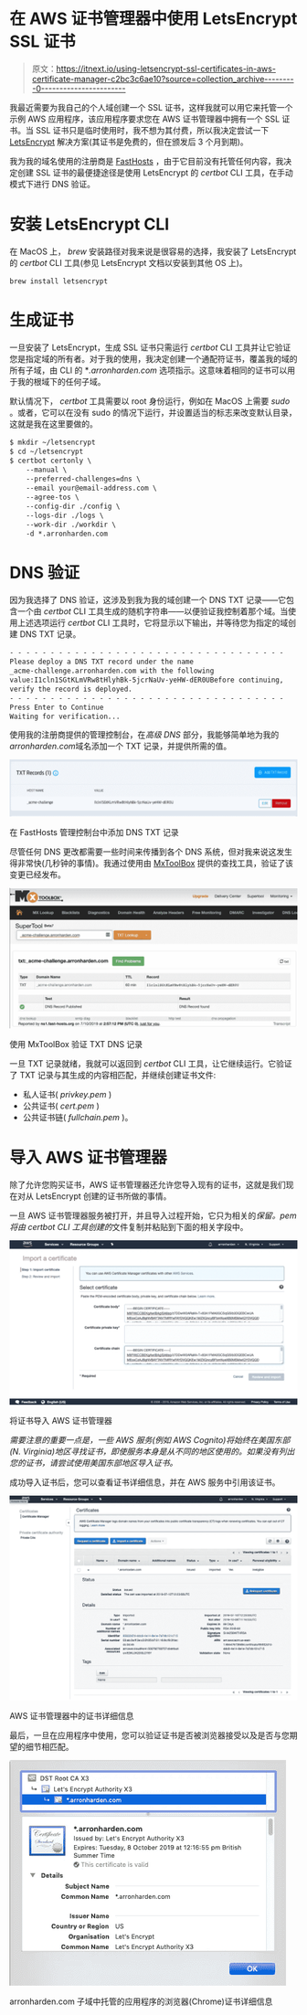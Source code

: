 # 在 AWS 证书管理器中使用 LetsEncrypt SSL 证书

> 原文：<https://itnext.io/using-letsencrypt-ssl-certificates-in-aws-certificate-manager-c2bc3c6ae10?source=collection_archive---------0----------------------->

我最近需要为我自己的个人域创建一个 SSL 证书，这样我就可以用它来托管一个示例 AWS 应用程序，该应用程序要求您在 AWS 证书管理器中拥有一个 SSL 证书。当 SSL 证书只是临时使用时，我不想为其付费，所以我决定尝试一下 [LetsEncrypt](https://letsencrypt.org/) 解决方案(其证书是免费的，但在颁发后 3 个月到期)。

我为我的域名使用的注册商是 [FastHosts](https://www.fasthosts.co.uk/) ，由于它目前没有托管任何内容，我决定创建 SSL 证书的最便捷途径是使用 LetsEncrypt 的 *certbot* CLI 工具，在手动模式下进行 DNS 验证。

# 安装 LetsEncrypt CLI

在 MacOS 上， *brew* 安装路径对我来说是很容易的选择，我安装了 LetsEncrypt 的 *certbot* CLI 工具(参见 LetsEncrypt 文档以安装到其他 OS 上)。

```
brew install letsencrypt
```

# 生成证书

一旦安装了 LetsEncrypt，生成 SSL 证书只需运行 *certbot* CLI 工具并让它验证您是指定域的所有者。对于我的使用，我决定创建一个通配符证书，覆盖我的域的所有子域，由 CLI 的 **.arronharden.com* 选项指示。这意味着相同的证书可以用于我的根域下的任何子域。

默认情况下， *certbot* 工具需要以 root 身份运行，例如在 MacOS 上需要 *sudo* 。或者，它可以在没有 sudo 的情况下运行，并设置适当的标志来改变默认目录，这就是我在这里要做的。

```
$ mkdir ~/letsencrypt
$ cd ~/letsencrypt
$ certbot certonly \
    --manual \
    --preferred-challenges=dns \
    --email your@email-address.com \
    --agree-tos \
    --config-dir ./config \
    --logs-dir ./logs \
    --work-dir ./workdir \
    -d *.arronharden.com
```

# DNS 验证

因为我选择了 DNS 验证，这涉及到我为我的域创建一个 DNS TXT 记录——它包含一个由 *certbot* CLI 工具生成的随机字符串——以便验证我控制着那个域。当使用上述选项运行 *certbot* CLI 工具时，它将显示以下输出，并等待您为指定的域创建 DNS TXT 记录。

```
- - - - - - - - - - - - - - - - - - - - - - - - - - - - - - - - - -
Please deploy a DNS TXT record under the name
_acme-challenge.arronharden.com with the following value:I1cln1SGtKLmVRw8tHlyhBk-5jcrNaUv-yeHW-dER0UBefore continuing, verify the record is deployed.
- - - - - - - - - - - - - - - - - - - - - - - - - - - - - - - - - -
Press Enter to Continue
Waiting for verification...
```

使用我的注册商提供的管理控制台，在*高级 DNS* 部分，我能够简单地为我的*arronharden.com*域名添加一个 TXT 记录，并提供所需的值。

![](img/28725e82533fcb27caba5e3c55fb9dda.png)

在 FastHosts 管理控制台中添加 DNS TXT 记录

尽管任何 DNS 更改都需要一些时间来传播到各个 DNS 系统，但对我来说这发生得非常快(几秒钟的事情)。我通过使用由 [MxToolBox](https://mxtoolbox.com/TXTLookup.aspx) 提供的查找工具，验证了该变更已经发布。

![](img/45390c31c9d3509dd4965ec945329712.png)

使用 MxToolBox 验证 TXT DNS 记录

一旦 TXT 记录就绪，我就可以返回到 *certbot* CLI 工具，让它继续运行。它验证了 TXT 记录与其生成的内容相匹配，并继续创建证书文件:

*   私人证书( *privkey.pem* )
*   公共证书( *cert.pem* )
*   公共证书链( *fullchain.pem* )。

# 导入 AWS 证书管理器

除了允许您购买证书，AWS 证书管理器还允许您导入现有的证书，这就是我们现在对从 LetsEncrypt 创建的证书所做的事情。

一旦 AWS 证书管理器服务被打开，并且导入过程开始，它只为相关的*保留。pem 将由 *certbot* CLI 工具创建的*文件复制并粘贴到下面的相关字段中。

![](img/7ab86fc6edc1d66bed31147bae8677b5.png)

将证书导入 AWS 证书管理器

*需要注意的重要一点是，一些 AWS 服务(例如 AWS Cognito)将始终在美国东部(N. Virginia)地区寻找证书，即使服务本身是从不同的地区使用的。如果没有列出您的证书，请尝试使用美国东部地区导入证书。*

成功导入证书后，您可以查看证书详细信息，并在 AWS 服务中引用该证书。

![](img/ea99209214bfc0cb6b8f1ed6b13cc70b.png)

AWS 证书管理器中的证书详细信息

最后，一旦在应用程序中使用，您可以验证证书是否被浏览器接受以及是否与您期望的细节相匹配。

![](img/faa16676e982c95fe01607dfaafe5627.png)

arronharden.com 子域中托管的应用程序的浏览器(Chrome)证书详细信息